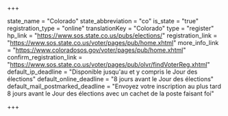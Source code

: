 +++

state_name = "Colorado"
state_abbreviation = "co"
is_state = "true"
registration_type = "online"
translationKey = "Colorado"
type = "register"
hp_link = "https://www.sos.state.co.us/pubs/elections/"
registration_link = "https://www.sos.state.co.us/voter/pages/pub/home.xhtml"
more_info_link = "https://www.coloradosos.gov/voter/pages/pub/home.xhtml"
confirm_registration_link = "https://www.sos.state.co.us/voter/pages/pub/olvr/findVoterReg.xhtml"
default_ip_deadline = "Disponible jusqu'au et y compris le Jour des élections"
default_online_deadline = "8 jours avant le Jour des élections"
default_mail_postmarked_deadline = "Envoyez votre inscription au plus tard 8 jours avant le Jour des élections avec un cachet de la poste faisant foi"

+++